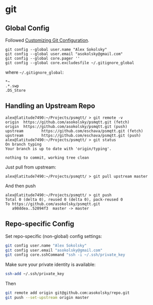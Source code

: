 # git

## Global Config

Followed
[Customizing Git Configuration](https://git-scm.com/book/en/v2/Customizing-Git-Git-Configuration).

```
git config --global user.name "Alex Sokolsky"
git config --global user.email "asokolsky@gmail.com"
git config --global core.pager ''
git config --global core.excludesfile ~/.gitignore_global
```

where `~/.gitignore_global`:
```
*~
.*.swp
.DS_Store
```

## Handling an Upstream Repo

```
alex@latitude7490:~/Projects/psmqtt/ > git remote -v
origin  https://github.com/asokolsky/psmqtt.git (fetch)
origin  https://github.com/asokolsky/psmqtt.git (push)
upstream        https://github.com/eschava/psmqtt.git (fetch)
upstream        https://github.com/eschava/psmqtt.git (push)
alex@latitude7490:~/Projects/psmqtt/ > git status
On branch typing
Your branch is up to date with 'origin/typing'.

nothing to commit, working tree clean
```

Just pull from upstream:

```
alex@latitude7490:~/Projects/psmqtt/ > git pull upstream master
```
And then push
```
alex@latitude7490:~/Projects/psmqtt/ > git push
Total 0 (delta 0), reused 0 (delta 0), pack-reused 0
To https://github.com/asokolsky/psmqtt.git
   a98ddea..52094f3  master -> master
```

## Repo-specific Config

Set repo-specific (non-global) config settings:
```sh
git config user.name "Alex Sokolsky"
git config user.email "asokolsky@gmail.com"
git config core.sshCommand "ssh -i ~/.ssh/private_key
```

Make sure your private identity is available:
```sh
ssh-add ~/.ssh/private_key
```

Then
```sh
git remote add origin git@github.com:asokolsky/repo.git
git push --set-upstream origin master
```
